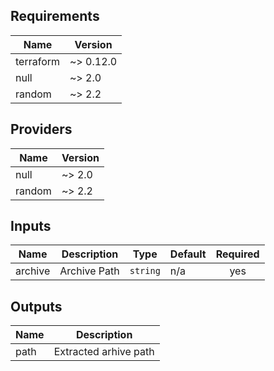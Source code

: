 ## Requirements

| Name | Version |
|------|---------|
| terraform | ~> 0.12.0 |
| null | ~> 2.0 |
| random | ~> 2.2 |

## Providers

| Name | Version |
|------|---------|
| null | ~> 2.0 |
| random | ~> 2.2 |

## Inputs

| Name | Description | Type | Default | Required |
|------|-------------|------|---------|:--------:|
| archive | Archive Path | `string` | n/a | yes |

## Outputs

| Name | Description |
|------|-------------|
| path | Extracted arhive path |

